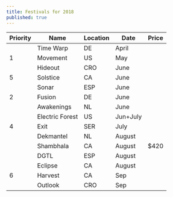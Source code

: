```yaml
---
title: Festivals for 2018
published: true
---
```


|Priority|Name             |Location   |  Date  |  Price|
|--------|-----------------|-----------|--------|-------|
|        | Time Warp       | DE        | April  |       |
|1       | Movement        | US        | May    |       |
|        | Hideout         | CRO       | June   |       |
|5       | Solstice        | CA        | June   |       |
|        | Sonar           | ESP       | June   |       |
| 2      | Fusion          | DE        | June   |       |
|        | Awakenings      | NL        | June   |       |
|        | Electric Forest | US        | Jun+July|      |
| 4      | Exit            | SER       | July   |       |
|        | Dekmantel       | NL        | August |       |
|        | Shambhala       | CA        | August |$420   |
|        | DGTL            | ESP       | August |       |
|        | Eclipse         | CA        | August |       |
| 6      | Harvest        | CA        | Sep    |       |
|        | Outlook         | CRO       | Sep    |       |
